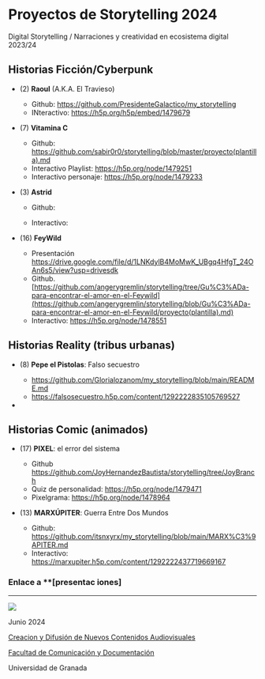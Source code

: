 
# Proyectos de Storytelling 2024

Digital Storytelling / Narraciones y creatividad en ecosistema digital 2023/24


## Historias Ficción/Cyberpunk

- (2) **Raoul** (A.K.A. El Travieso)
    * Github: https://github.com/PresidenteGalactico/my_storytelling
    * INteractivo: https://h5p.org/h5p/embed/1479679
  
- (7) **Vitamina C**
  * Github: https://github.com/sabir0r0/storytelling/blob/master/proyecto(plantilla).md
  * Interactivo Playlist: https://h5p.org/node/1479251
  * Interactivo personaje: https://h5p.org/node/1479233
  
- (3) **Astrid**

  * Github: 
  
  * Interactivo:





- (16) **FeyWild**
  * Presentación https://drive.google.com/file/d/1LNKdylB4MoMwK_UBgq4HfgT_24OAn6s5/view?usp=drivesdk
  * Github. [https://github.com/angerygremlin/storytelling/tree/Gu%C3%ADa-para-encontrar-el-amor-en-el-Feywild](https://github.com/angerygremlin/storytelling/blob/Gu%C3%ADa-para-encontrar-el-amor-en-el-Feywild/proyecto(plantilla).md)
  * Interactivo: https://h5p.org/node/1478551
  



## Historias Reality (tribus urbanas) 

- (8) **Pepe el Pistolas**: Falso secuestro
  * https://github.com/Glorialozanom/my_storytelling/blob/main/README.md
  * https://falsosecuestro.h5p.com/content/1292222835105769527
 
  
- 

## Historias Comic (animados) 


- (17) **PIXEL**: el error del sistema
  *  Github https://github.com/JoyHernandezBautista/storytelling/tree/JoyBranch
  *  Quiz de personalidad: https://h5p.org/node/1479471
  *  Pixelgrama: https://h5p.org/node/1478964

- (13) **MARXÚPITER**: Guerra Entre Dos Mundos
  * Github: https://github.com/itsnxyrx/my_storytelling/blob/main/MARX%C3%9APITER.md
  * Interactivo: https://marxupiter.h5p.com/content/1292222437719669167

### Enlace a **[presentac iones] 




-----
![](https://upload.wikimedia.org/wikipedia/commons/thumb/6/62/CC-BY-SA-Andere_Wikis_%28v%29.svg/200px-CC-BY-SA-Andere_Wikis_%28v%29.svg.png)

Junio 2024 

[Creacion y Difusión de Nuevos Contenidos Audiovisuales](http://utopolis.ugr.es/medialab)

[Facultad de Comunicación y Documentación](http://fcd.ugr.es)

Universidad de Granada


